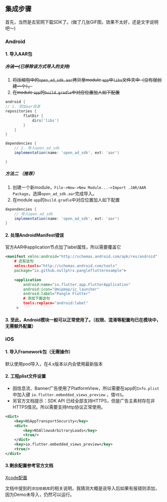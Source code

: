 ## 集成步骤

首先，当然是去官网下载SDK了。(做了几张GIF图，效果不太好，还是文字说明吧～)

### Android

#### 1. 导入AAR包

##### ~~方法一~~(已移除该方式导入的支持)

1. ~~将压缩包中的`open_ad_sdk.aar`拷贝至module `app`中`libs`文件夹中（没有就创建一个）。~~
2. ~~在module `app`的`build.gradle`中对应位置加人如下配置~~

```groovy
android {
// 1. 添加aar目录
repositories {
        flatDir {
            dirs('libs')
        }
    }
}

dependencies {
    // 2. 导入open_ad_sdk
    implementation(name: 'open_ad_sdk', ext: 'aar')

}
```

##### 方法二 （推荐）

1. 创建一个新module，`File->New->New Module...->Import .JAR/AAR Package`，选择`open_ad_sdk.aar`完成导入。
2. 在module `app`的`build.gradle`中对应位置加人如下配置

```groovy
dependencies {
    // 导入open_ad_sdk
    implementation(name: 'open_ad_sdk', ext: 'aar')
}
```

#### 2. 处理AndroidManifest错误

官方AAR中application节点加了label属性，所以需要覆盖它

```xml
<manifest xmlns:android="http://schemas.android.com/apk/res/android"
    # 还有这句
    xmlns:tools="http://schemas.android.com/tools"
    package="io.github.nullptrx.pangleflutterexample">
  
    <application
        android:name="io.flutter.app.FlutterApplication"
        android:icon="@mipmap/ic_launcher"
        android:label="Pangle Flutter"
        # 添加下面这句
        tools:replace="android:label"
     >
```

#### 3. 至此，Android模块一般可以正常使用了。（权限、混淆等配置均已在模块中，无需额外配置）

### iOS

#### 1. 导入Framework包（无需操作）

默认使用pod导入，在4.x版本以内会使用最新版本

#### 2. 工程plist文件设置

- 因信息流、Banner广告使用了PlatformView，所以需要在app的`Info.plist` 中加入键 `io.flutter.embedded_views_preview` ，值`YES`。
- 另官方文档提示：SDK API 已经全部支持HTTPS，但是广告主素材存在非HTTPS情况。所以需要支持http协议正常使用。

```xml
<dict>
    <key>NSAppTransportSecurity</key>
    <dict>
        <key>NSAllowsArbitraryLoads</key>
        <true/>
    </dict>
    <key>io.flutter.embedded_views_preview</key>
    <true/>
</dict>
```

#### 3.剩余配置参考官方文档

[Xcode配置](https://ad.oceanengine.com/union/media/union/download/detail?id=16&docId=5de8d570b1afac00129330c5&osType=ios)

文档中提到的`添加依赖库`的相关说明，我猜测大概是说导入后如果有报错则添加，因为Demo未导入，仍然可以运行。

